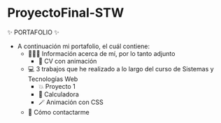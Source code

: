 # ProyectoFinal-STW

✨ PORTAFOLIO ✨

- A continuación mi portafolio, el cuál contiene:
    - 👩🏽‍💻 Información acerca de mí, por lo tanto adjunto
       - 📝 CV con animación
    - 💻 3 trabajos que he realizado a lo largo del curso de Sistemas y Tecnologías Web
       - 💥 Proyecto 1
       - 🧮 Calculadora
       - 🪄 Animación con CSS
    - 📩 Cómo contactarme
